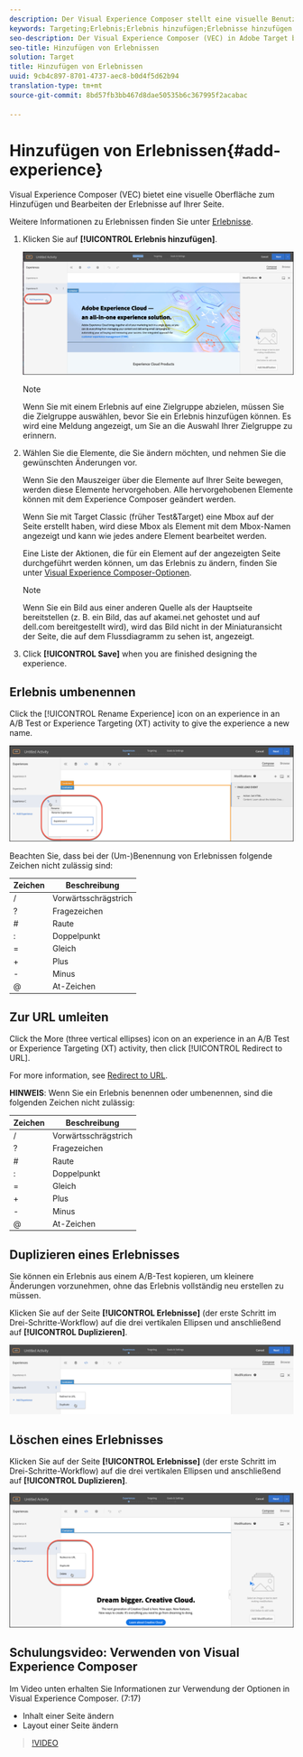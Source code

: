 ```yaml
---
description: Der Visual Experience Composer stellt eine visuelle Benutzeroberfläche zur Bearbeitung von Erlebnissen auf Ihrer Seite zur Verfügung.
keywords: Targeting;Erlebnis;Erlebnis hinzufügen;Erlebnisse hinzufügen
seo-description: Der Visual Experience Composer (VEC) in Adobe Target bietet eine visuelle Benutzeroberfläche zum Bearbeiten der Erlebnisse auf Ihrer Seite.
seo-title: Hinzufügen von Erlebnissen
solution: Target
title: Hinzufügen von Erlebnissen
uuid: 9cb4c897-8701-4737-aec8-b0d4f5d62b94
translation-type: tm+mt
source-git-commit: 8bd57fb3bb467d8dae50535b6c367995f2acabac

---
```



# Hinzufügen von Erlebnissen{#add-experience}

Visual Experience Composer (VEC) bietet eine visuelle Oberfläche zum Hinzufügen und Bearbeiten der Erlebnisse auf Ihrer Seite.

Weitere Informationen zu Erlebnissen finden Sie unter [Erlebnisse](../../../c-experiences/experiences.md#concept_A2E10F6AFB3D4AEAB6951EE14688848D).

1. Klicken Sie auf **[!UICONTROL Erlebnis hinzufügen]**.

   ![Erlebnis hinzufügen, Option](/help/c-activities/t-test-ab/t-test-create-ab/assets/add-experience.png)

   >[!NOTE]
   >
   >Wenn Sie mit einem Erlebnis auf eine Zielgruppe abzielen, müssen Sie die Zielgruppe auswählen, bevor Sie ein Erlebnis hinzufügen können. Es wird eine Meldung angezeigt, um Sie an die Auswahl Ihrer Zielgruppe zu erinnern.

1. Wählen Sie die Elemente, die Sie ändern möchten, und nehmen Sie die gewünschten Änderungen vor.

   Wenn Sie den Mauszeiger über die Elemente auf Ihrer Seite bewegen, werden diese Elemente hervorgehoben. Alle hervorgehobenen Elemente können mit dem Experience Composer geändert werden.

   Wenn Sie mit Target Classic (früher Test&amp;Target) eine Mbox auf der Seite erstellt haben, wird diese Mbox als Element mit dem Mbox-Namen angezeigt und kann wie jedes andere Element bearbeitet werden.

   Eine Liste der Aktionen, die für ein Element auf der angezeigten Seite durchgeführt werden können, um das Erlebnis zu ändern, finden Sie unter [Visual Experience Composer-Optionen](/help/c-experiences/c-visual-experience-composer/viztarget-options.md).


   >[!NOTE]
   >
   >Wenn Sie ein Bild aus einer anderen Quelle als der Hauptseite bereitstellen (z. B. ein Bild, das auf akamei.net gehostet und auf dell.com bereitgestellt wird), wird das Bild nicht in der Miniaturansicht der Seite, die auf dem Flussdiagramm zu sehen ist, angezeigt.

1. Click **[!UICONTROL Save]** when you are finished designing the experience.

## Erlebnis umbenennen

Click the [!UICONTROL Rename Experience] icon on an experience in an A/B Test or Experience Targeting (XT) activity to give the experience a new name.

![Erlebnis umbenennen](/help/c-activities/t-test-ab/t-test-create-ab/assets/rename-experience.png)

Beachten Sie, dass bei der (Um-)Benennung von Erlebnissen folgende Zeichen nicht zulässig sind:

| Zeichen | Beschreibung |
|--- |--- |
| / | Vorwärtsschrägstrich |
| ? | Fragezeichen |
| # | Raute |
| : | Doppelpunkt |
| = | Gleich |
| + | Plus |
| - | Minus |
| @ | At-Zeichen |

## Zur URL umleiten

Click the More (three vertical ellipses) icon on an experience in an A/B Test or Experience Targeting (XT) activity, then click [!UICONTROL Redirect to URL].

For more information, see [Redirect to URL](/help/c-experiences/c-visual-experience-composer/redirect-offer.md).

**HINWEIS**: Wenn Sie ein Erlebnis benennen oder umbenennen, sind die folgenden Zeichen nicht zulässig:

| Zeichen | Beschreibung |
|--- |--- |
| / | Vorwärtsschrägstrich |
| ? | Fragezeichen |
| # | Raute |
| : | Doppelpunkt |
| = | Gleich |
| + | Plus |
| - | Minus |
| @ | At-Zeichen |

## Duplizieren eines Erlebnisses

Sie können ein Erlebnis aus einem A/B-Test kopieren, um kleinere Änderungen vorzunehmen, ohne das Erlebnis vollständig neu erstellen zu müssen.

Klicken Sie auf der Seite **[!UICONTROL Erlebnisse]** (der erste Schritt im Drei-Schritte-Workflow) auf die drei vertikalen Ellipsen und anschließend auf **[!UICONTROL Duplizieren]**.

![Option "Doppelt multiplizieren «](/help/c-activities/t-test-ab/t-test-create-ab/assets/duplicate-experience.png)

## Löschen eines Erlebnisses

Klicken Sie auf der Seite **[!UICONTROL Erlebnisse]** (der erste Schritt im Drei-Schritte-Workflow) auf die drei vertikalen Ellipsen und anschließend auf **[!UICONTROL Duplizieren]**.

![Erlebnisoption löschen](/help/c-activities/t-test-ab/t-test-create-ab/assets/delete-experience.png)

## Schulungsvideo: Verwenden von Visual Experience Composer

Im Video unten erhalten Sie Informationen zur Verwendung der Optionen in Visual Experience Composer. (7:17)

* Inhalt einer Seite ändern
* Layout einer Seite ändern

>[!VIDEO](https://video.tv.adobe.com/v/17399?captions=ger)
